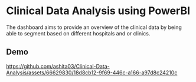 # Clinical Data Analysis using PowerBI
The dashboard aims to provide an overview of the clinical data by being able to segment based on different hospitals and or clinics.

## Demo

https://github.com/ashita03/Clinical-Data-Analysis/assets/66629830/18d8cb12-9f69-446c-a166-a97d8c24210c



